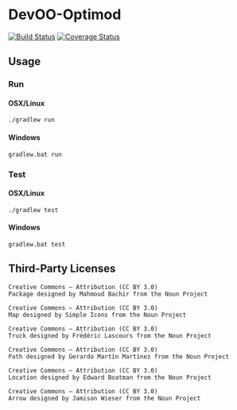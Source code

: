 DevOO-Optimod
=============

[![Build Status](https://travis-ci.org/hexanom/DevOO-Optimod.svg?branch=master)](https://travis-ci.org/hexanom/DevOO-Optimod)
[![Coverage Status](https://coveralls.io/repos/hexanom/DevOO-Optimod/badge.png)](https://coveralls.io/r/hexanom/DevOO-Optimod)

Usage
-----

### Run

#### OSX/Linux

```shell
./gradlew run
```

#### Windows

```shell
gradlew.bat run
```

### Test

#### OSX/Linux

```shell
./gradlew test
```

#### Windows

```shell
gradlew.bat test
```

Third-Party Licenses
--------------------

    Creative Commons – Attribution (CC BY 3.0)
    Package designed by Mahmoud Bachir from the Noun Project

    Creative Commons – Attribution (CC BY 3.0)
    Map designed by Simple Icons from the Noun Project

    Creative Commons – Attribution (CC BY 3.0)
    Truck designed by Frédéric Lascours from the Noun Project

    Creative Commons – Attribution (CC BY 3.0)
    Path designed by Gerardo Martín Martínez from the Noun Project

    Creative Commons – Attribution (CC BY 3.0)
    Location designed by Edward Boatman from the Noun Project

    Creative Commons – Attribution (CC BY 3.0)
    Arrow designed by Jamison Wieser from the Noun Project


